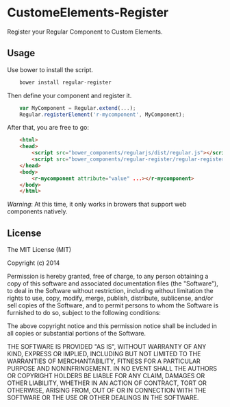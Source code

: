 # CustomeElements-Register
Register your Regular Component to Custom Elements.

## Usage
 Use bower to install the script.
```javascript
	bower install regular-register
```

Then define your component and register it.
```javascript
	var MyComponent = Regular.extend(...);
    Regular.registerElement('r-mycomponent', MyComponent);
```
After that, you are free to go:
```html
	<html>
    <head>
    	<script src="bower_components/regularjs/dist/regular.js"></script>
        <script src="bower_components/regular-register/regular-register.js"></script>
    </head>
	<body>
    	<r-mycomponent attribute="value" ...></r-mycomponent>
    </body>
    </html>
```
*Warning*: At this time, it only works in browers that support web components natively.

## License

  The MIT License (MIT)

  Copyright (c) 2014 <copyright holders>

  Permission is hereby granted, free of charge, to any person obtaining a copy
  of this software and associated documentation files (the "Software"), to deal
  in the Software without restriction, including without limitation the rights
  to use, copy, modify, merge, publish, distribute, sublicense, and/or sell
  copies of the Software, and to permit persons to whom the Software is
  furnished to do so, subject to the following conditions:

  The above copyright notice and this permission notice shall be included in
  all copies or substantial portions of the Software.

  THE SOFTWARE IS PROVIDED "AS IS", WITHOUT WARRANTY OF ANY KIND, EXPRESS OR
  IMPLIED, INCLUDING BUT NOT LIMITED TO THE WARRANTIES OF MERCHANTABILITY,
  FITNESS FOR A PARTICULAR PURPOSE AND NONINFRINGEMENT. IN NO EVENT SHALL THE
  AUTHORS OR COPYRIGHT HOLDERS BE LIABLE FOR ANY CLAIM, DAMAGES OR OTHER
  LIABILITY, WHETHER IN AN ACTION OF CONTRACT, TORT OR OTHERWISE, ARISING FROM,
  OUT OF OR IN CONNECTION WITH THE SOFTWARE OR THE USE OR OTHER DEALINGS IN
  THE SOFTWARE.